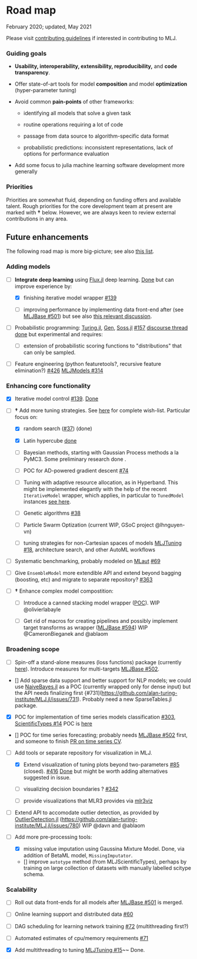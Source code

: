 # Road map

February 2020; updated, May 2021

Please visit [contributing guidelines](CONTRIBUTING.md) if interested
in contributing to MLJ.

### Guiding goals

-   **Usability, interoperability, extensibility, reproducibility,**
	and **code transparency**.

-   Offer state-of-art tools for model **composition** and model
	**optimization** (hyper-parameter tuning)

-   Avoid common **pain-points** of other frameworks:

	-   identifying all models that solve a given task

	-   routine operations requiring a lot of code

	-   passage from data source to algorithm-specific data format

	-   probabilistic predictions: inconsistent representations, lack
		of options for performance evaluation

-   Add some focus to julia machine learning software development more
	generally

### Priorities

Priorities are somewhat fluid, depending on funding offers and
available talent. Rough priorities for the core development team at
present are marked with **†** below. However, we are always keen to
review external contributions in any area.

## Future enhancements

The following road map is more big-picture; see also [this
list](https://github.com/alan-turing-institute/MLJ.jl/issues/673).


### Adding models

- [ ] **Integrate deep learning** using [Flux.jl](https://github.com/FluxML/Flux.jl.git) deep learning.  [Done](https://github.com/alan-turing-institute/MLJFlux.jl) but can
  improve experience by:
  
  - [x] finishing iterative model wrapper [#139](https://github.com/alan-turing-institute/MLJ.jl/issues/139)
  
  - [ ] improving performance by implementing data front-end after (see [MLJBase
  #501](https://github.com/alan-turing-institute/MLJBase.jl/pull/501)) but see also [this relevant discussion](https://github.com/FluxML/MLJFlux.jl/issues/97). 


-  [ ] Probabilistic programming:
   [Turing.jl](https://github.com/TuringLang/Turing.jl),
   [Gen](https://github.com/probcomp/Gen),
   [Soss.jl](https://github.com/cscherrer/Soss.jl.git)
   [#157](https://github.com/alan-turing-institute/MLJ.jl/issues/157)
   [discourse
   thread](https://discourse.julialang.org/t/ppl-connection-to-mlj-jl/28736)
   [done](https://github.com/tlienart/SossMLJ.jl) but experimental and
   requires:
   
   - [ ] extension of probabilistic scoring functions to
     "distributions" that can only be sampled.

-   [ ] Feature engineering (python featuretools?, recursive feature
	elimination?)
	[#426](https://github.com/alan-turing-institute/MLJ.jl/issues/426) [MLJModels #314](https://github.com/alan-turing-institute/MLJModels.jl/issues/314)


### Enhancing core functionality

-   [x] Iterative model control [#139](https://github.com/alan-turing-institute/MLJ.jl/issues/139). [Done](https://github.com/JuliaAI/MLJIteration.jl)

-   [ ] **†** Add more tuning
	strategies. See [here](https://github.com/alan-turing-institute/MLJTuning.jl#what-is-provided-here)
	for complete
	wish-list. Particular focus on:
	
	- [x] random search
	([#37](https://github.com/alan-turing-institute/MLJ.jl/issues/37))
	(done)
	
	- [x] Latin hypercube
      [done](https://github.com/alan-turing-institute/MLJTuning.jl/pull/96)
	
	- [ ] Bayesian methods, starting with Gaussian Process methods a
      la PyMC3. Some preliminary research done .
	
	- [ ] POC for AD-powered gradient descent [#74](https://github.com/alan-turing-institute/MLJ.jl/issues/74)
	
	- [ ] Tuning with adaptive resource allocation, as in
      Hyperband. This might be implemented elegantly with the help of
      the recent `IterativeModel` wrapper, which applies, in
      particular to `TunedModel` instances [see
      here](https://alan-turing-institute.github.io/MLJ.jl/dev/controlling_iterative_models/#Using-training-losses,-and-controlling-model-tuning).
	  
	- [ ] Genetic algorithms
[#38](https://github.com/alan-turing-institute/MLJ.jl/issues/38)

	- [ ] Particle Swarm Optization (current WIP, GSoC project @lhnguyen-vn)
	
	- [ ] tuning strategies for non-Cartesian spaces of models [MLJTuning
	#18](https://github.com/alan-turing-institute/MLJTuning.jl/issues/18), architecture search, and other AutoML workflows

- [ ]  Systematic benchmarking, probably modeled on
	[MLaut](https://arxiv.org/abs/1901.03678) [#69](https://github.com/alan-turing-institute/MLJ.jl/issues/74)

- [ ]   Give `EnsembleModel` more extendible API and extend beyond bagging
	(boosting, etc) and migrate to separate repository?
	[#363](https://github.com/alan-turing-institute/MLJ.jl/issues/363)

- [ ]  **†** Enhance complex model compostition: 

    - [ ] Introduce a canned
	stacking model wrapper ([POC](https://alan-turing-institute.github.io/DataScienceTutorials.jl/getting-started/stacking/)). WIP @olivierlabayle
	
	- [ ] Get rid of macros for creating pipelines and possibly
	implement target transforms as wrapper ([MLJBase
	#594](https://github.com/alan-turing-institute/MLJ.jl/issues/594))
	WIP @CameronBieganek and @ablaom


### Broadening scope

- [ ]  Spin-off a stand-alone measures (loss functions) package
	(currently
	[here](https://github.com/alan-turing-institute/MLJBase.jl/tree/master/src/measures)). Introduce
	measures for multi-targets [MLJBase
	#502](https://github.com/alan-turing-institute/MLJBase.jl/issues/502).

- [] Add sparse data support and better support for NLP models; we
	could use [NaiveBayes.jl](https://github.com/dfdx/NaiveBayes.jl)
	as a POC (currently wrapped only for dense input) but the API
	needs finalizing first
	{#731](https://github.com/alan-turing-institute/MLJ.jl/issues/731). Probably
	need a new SparseTables.jl package.

- [x] POC for implementation of time series models classification
	[#303](https://github.com/alan-turing-institute/MLJ.jl/issues/303),
	[ScientificTypes #14](https://github.com/alan-turing-institute/ScientificTypes.jl/issues/14) POC is [here](https://github.com/alan-turing-institute/TimeSeriesClassification.jl)

- []   POC for time series forecasting; probably needs [MLJBase
	#502](https://github.com/alan-turing-institute/MLJBase.jl/issues/502)
	first, and someone to finish [PR on time series
	CV](https://github.com/alan-turing-institute/MLJBase.jl/pull/331).
	
- [ ]   Add tools or separate repository for visualization in MLJ. 

    - [x] Extend visualization of tuning plots beyond two-parameters
	[#85](https://github.com/alan-turing-institute/MLJ.jl/issues/85)
	(closed).
	[#416](https://github.com/alan-turing-institute/MLJ.jl/issues/416)
	[Done](https://github.com/alan-turing-institute/MLJTuning.jl/pull/121) but might be worth adding alternatives suggested in issue.
	
	- [ ] visualizing decision boundaries ? [#342](https://github.com/alan-turing-institute/MLJ.jl/issues/342)
	
	- [ ] provide visualizations that MLR3 provides via [mlr3viz](https://github.com/mlr-org/mlr3viz)
	
- [ ] Extend API to accomodate outlier detection, as provided by [OutlierDetection.jl](https://github.com/davnn/OutlierDetection.jl) (https://github.com/alan-turing-institute/MLJ.jl/issues/780) WIP @davn and @ablaom

- [ ] Add more pre-processing tools:

  - [x] missing value imputation using Gaussina Mixture Model. Done,
    via addition of BetaML model, `MissingImputator`.
	
  - [] improve `autotype` method (from MLJScientificTypes), perhaps by
    training on large collection of datasets with manually labelled
    scitype schema.


### Scalability

- [ ]   Roll out data front-ends for all models after  [MLJBase
  #501](https://github.com/alan-turing-institute/MLJBase.jl/pull/501)
  is merged. 

- [ ]  Online learning support and distributed data
	[#60](https://github.com/alan-turing-institute/MLJ.jl/issues/60)

- [ ]  DAG scheduling for learning network training
	[#72](https://github.com/alan-turing-institute/MLJ.jl/issues/72)
	(multithreading first?)

- [ ]  Automated estimates of cpu/memory requirements
	[#71](https://github.com/alan-turing-institute/MLJ.jl/issues/71)

- [x] Add multithreading to tuning [MLJTuning #15](https://github.com/alan-turing-institute/MLJTuning.jl/issues/15)~~ Done.

